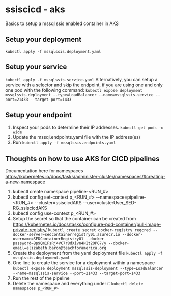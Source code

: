 # ssiscicd - aks
Basics to setup a mssql ssis enabled container in AKS

## Setup your deployment
`kubectl apply -f mssqlssis.deployment.yaml`

## Setup your service
`kubectl apply -f mssqlssis.service.yaml`
Alternatively, you can setup a service with a selector and skip the endpoint, if you are using one and only one pod with the following command: `kubectl expose deployment mssqlssis-deployment --type=LoadBalancer --name=mssqlssis-service --port=21433 --target-port=1433`

## Setup your endpoint
1. Inspect your pods to determine their IP addresses. `kubectl get pods -o wide`
1. Update the mssql.endpoints.yaml file with the IP address(es)
1. Run `kubectl apply -f mssqlssis.endpoints.yaml`

## Thoughts on how to use AKS for CICD pipelines
Documentation here for namespaces
https://kubernetes.io/docs/tasks/administer-cluster/namespaces/#creating-a-new-namespace

1. kubectl create namespace pipeline-<RUN_#>
1. kubectl config set-context p_<RUN_#> --namespace=pipeline-<RUN_#> --cluster=ssiscicdAKS --user=clusterUser_SED-RG_ssiscicdAKS
1. kubectl config use-context p_<RUN_#>
1. Setup the secret so that the container can be created from https://kubernetes.io/docs/tasks/configure-pod-container/pull-image-private-registry/ `kubectl create secret docker-registry regcred --docker-server=sedcontainerregistry01.azurecr.io --docker-username=SEDContainerRegistry01 --docker-password=Bp9Qm1FsRj4VC7r8dXivn4NIt2OPG7/y --docker-email=elizabeth.baron@teachforamerica.org`
1. Create the deployment from the yaml deployment file `kubectl apply -f mssqlssis.deployment.yaml`
1. One line to create the service for a deployment within a namespace `kubectl expose deployment mssqlssis-deployment --type=LoadBalancer --name=mssqlssis-service --port=21433 --target-port=1433`
1. Run the rest of the pipeline
1. Delete the namespace and everything under it `kubectl delete namespaces p_<RUN_#>`
